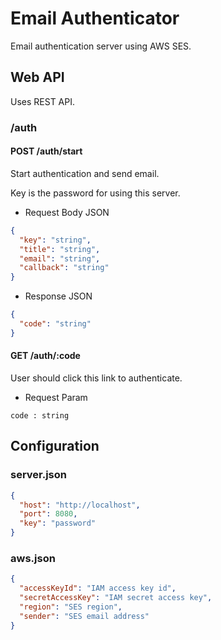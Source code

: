 # Email Authenticator

Email authentication server using AWS SES.

## Web API

Uses REST API.

### /auth

#### POST /auth/start

Start authentication and send email.

Key is the password for using this server.

* Request Body JSON
```json
{
  "key": "string",
  "title": "string",
  "email": "string",
  "callback": "string"
}
```

* Response JSON
```json
{
  "code": "string"
}
```

#### GET /auth/:code

User should click this link to authenticate.

* Request Param
```
code : string
```

## Configuration

### server.json
```json
{
  "host": "http://localhost",
  "port": 8080,
  "key": "password"
}
```

### aws.json
```json
{
  "accessKeyId": "IAM access key id",
  "secretAccessKey": "IAM secret access key",
  "region": "SES region",
  "sender": "SES email address"
}
```
